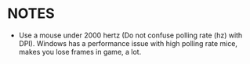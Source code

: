 # NOTES

- Use a mouse under 2000 hertz (Do not confuse polling rate (hz) with DPI). Windows has a performance issue with high polling rate mice, makes you lose frames in game, a lot.
